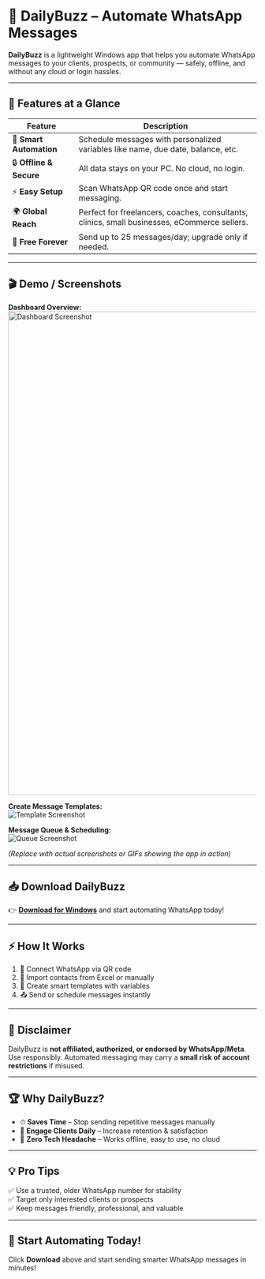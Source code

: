 # 🚀 DailyBuzz – Automate WhatsApp Messages

**DailyBuzz** is a lightweight Windows app that helps you automate WhatsApp messages to your clients, prospects, or community — safely, offline, and without any cloud or login hassles.

---

## 🌟 Features at a Glance

| Feature              | Description |
|----------------------|-------------|
| 📅 **Smart Automation** | Schedule messages with personalized variables like name, due date, balance, etc. |
| 🔒 **Offline & Secure** | All data stays on your PC. No cloud, no login. |
| ⚡ **Easy Setup**       | Scan WhatsApp QR code once and start messaging. |
| 🌍 **Global Reach**     | Perfect for freelancers, coaches, consultants, clinics, small businesses, eCommerce sellers. |
| 🎁 **Free Forever**     | Send up to 25 messages/day; upgrade only if needed. |

---

## 🎬 Demo / Screenshots

**Dashboard Overview:**  
<img width="1893" height="981" alt="Dashboard Screenshot" src="https://github.com/user-attachments/assets/bf566064-73d1-4fd1-9ab0-3f39ce501bbd" />


**Create Message Templates:**  
![Template Screenshot](./screenshots/template.png)

**Message Queue & Scheduling:**  
![Queue Screenshot](./screenshots/queue.png)

*(Replace with actual screenshots or GIFs showing the app in action)*

---

## 📥 Download DailyBuzz

👉 [**Download for Windows**](./DailyBuzz.exe) and start automating WhatsApp today!

---

## ⚡ How It Works

1. 🔗 Connect WhatsApp via QR code  
2. 👥 Import contacts from Excel or manually  
3. 📝 Create smart templates with variables  
4. 📤 Send or schedule messages instantly  

---

## 🔔 Disclaimer

DailyBuzz is **not affiliated, authorized, or endorsed by WhatsApp/Meta**.  
Use responsibly. Automated messaging may carry a **small risk of account restrictions** if misused.

---

## 🏆 Why DailyBuzz?

- ⏱ **Saves Time** – Stop sending repetitive messages manually  
- 💬 **Engage Clients Daily** – Increase retention & satisfaction  
- 🚀 **Zero Tech Headache** – Works offline, easy to use, no cloud  

---

## 💡 Pro Tips

✅ Use a trusted, older WhatsApp number for stability  
✅ Target only interested clients or prospects  
✅ Keep messages friendly, professional, and valuable  

---

## 🎉 Start Automating Today!

Click **Download** above and start sending smarter WhatsApp messages in minutes!  
